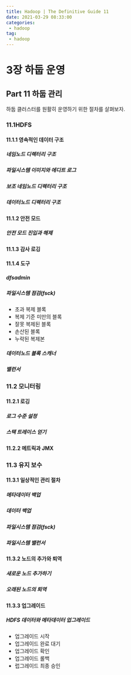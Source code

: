 ```yaml
---
title: Hadoop | The Definitive Guide 11
date: 2021-03-29 08:33:00
categories:
 - hadoop
tag:
 - hadoop
---
```


# 3장 하둡 운영

## Part 11 하둡 관리

하둡 클러스터를 원활히 운영하기 위한 절차를 살펴보자.

<!-- more -->

### 11.1HDFS

#### 11.1.1 영속적인 데이터 구조

##### 네임노드 디렉터리 구조

##### 파일시스템 이미지와 에디트 로그

##### 보조 네임노드 디렉터리 구조

##### 데이터노드 디렉터리 구조

#### 11.1.2 안전 모드

##### 안전 모드 진입과 해제

#### 11.1.3 감사 로깅

#### 11.1.4 도구

##### dfsadmin

##### 파일시스템 점검(fsck)

- 초과 복제 블록
- 복제 기준 미만의 블록
- 잘못 복제된 블록
- 손산된 블록
- 누락된 복제본

##### 데이터노드 블록 스캐너

##### 밸런서

### 11.2 모니터링

#### 11.2.1 로깅

##### 로그 수준 설정

##### 스택 트레이스 얻기

#### 11.2.2 메트릭과 JMX

### 11.3 유지 보수

#### 11.3.1 일상적인 관리 절차

##### 메타데이터 백업

##### 데이터 백업

##### 파일시스템 점검(fsck)

##### 파일시스템 밸런서

#### 11.3.2 노드의 추가와 퇴역

##### 새로운 노드 추가하기

##### 오래된 노드의 퇴역

#### 11.3.3 업그레이드

##### HDFS 데이터와 메타데이터 업그레이드

- 업그레이드 시작
- 업그레이드 완료 대기
- 업그레이드 확인
- 업그레이드 롤백
- 럽그레이드 최종 승인